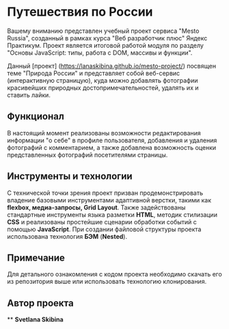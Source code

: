 # Путешествия по России

Вашему вниманию представлен учебный проект сервиса "Mesto Russia", созданный в рамках курса "Веб разработчик плюс" Яндекс Практикум. 
Проект является итоговой работой модуля по разделу "Основы JavaScript: типы, работа с DOM, массивы и функции". 
  
Данный [проект] (https://lanaskibina.github.io/mesto-project/) посвящен теме "Природа России" и представляет собой веб-сервис (интерактивную страницую), куда можно добавлять фотографии красивейших природных достопримечательностей, удалять их и ставить лайки. 

## Функционал

В настоящий момент реализованы возможности редактирования информации "о себе" в профиле пользователя, добавления и удаления фотографий с комментарием, а также добавлена возможность оценки представленных фотографий посетителями страницы.

## Инструменты и технологии

С технической точки зрения проект призван продемонстрировать владение базовыми инструментами адаптивной верстки, такими как **flexbox, медиа-запросы, Grid Layout**. Также задействованы стандартные инструменты языка разметки **HTML**, методик стилизации **CSS** и реализованы простейшие сценарии обработки событий с помощью **JavaScript**. При создании файловой структуры проекта использована технология **БЭМ** (**Nested**). 

## Примечание  

Для детального ознакомления с кодом проекта необходимо скачать его из репозитория выше или использовать технологию клонирования.
 
## Автор проекта 

** **Svetlana Skibina**  

